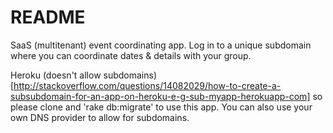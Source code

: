 README
======

SaaS (multitenant) event coordinating app. Log in to a unique subdomain
where you can coordinate dates & details with your group.

Heroku (doesn't allow
subdomains)[http://stackoverflow.com/questions/14082029/how-to-create-a-subsubdomain-for-an-app-on-heroku-e-g-sub-myapp-herokuapp-com]
so please clone and 'rake db:migrate' to use this app.  You can also
use your own DNS provider to allow for subdomains.

